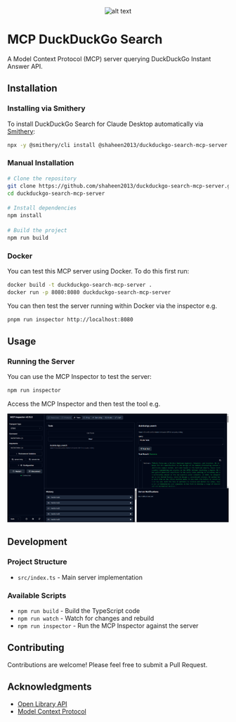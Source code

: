 
<div align="center">
  <img src="https://klevere-pdf-storage.s3.eu-central-1.amazonaws.com/K-71811317-ab29-48ab-84b7-013aee89b4b9.png" alt="alt text">
</div>

# MCP DuckDuckGo Search

A Model Context Protocol (MCP) server querying DuckDuckGo Instant Answer API.

## Installation

### Installing via Smithery

To install DuckDuckGo Search for Claude Desktop automatically via [Smithery](https://smithery.ai/server/@shaheen2013/duckduckgo-search-mcp-server):

```bash
npx -y @smithery/cli install @shaheen2013/duckduckgo-search-mcp-server --client claude
```

### Manual Installation
```bash
# Clone the repository
git clone https://github.com/shaheen2013/duckduckgo-search-mcp-server.git
cd duckduckgo-search-mcp-server

# Install dependencies
npm install

# Build the project
npm run build
```
### Docker

You can test this MCP server using Docker. To do this first run:

```bash
docker build -t duckduckgo-search-mcp-server .
docker run -p 8080:8080 duckduckgo-search-mcp-server
```

You can then test the server running within Docker via the inspector e.g.

```bash
pnpm run inspector http://localhost:8080
```


## Usage

### Running the Server

You can use the MCP Inspector to test the server:

```bash
npm run inspector
```

Access the MCP Inspector and then test the tool e.g.

![alt text](image.png)


## Development

### Project Structure

- `src/index.ts` - Main server implementation

### Available Scripts

- `npm run build` - Build the TypeScript code
- `npm run watch` - Watch for changes and rebuild
- `npm run inspector` - Run the MCP Inspector against the server


## Contributing

Contributions are welcome! Please feel free to submit a Pull Request.

## Acknowledgments

- [Open Library API](https://openlibrary.org/developers/api)
- [Model Context Protocol](https://github.com/modelcontextprotocol)
